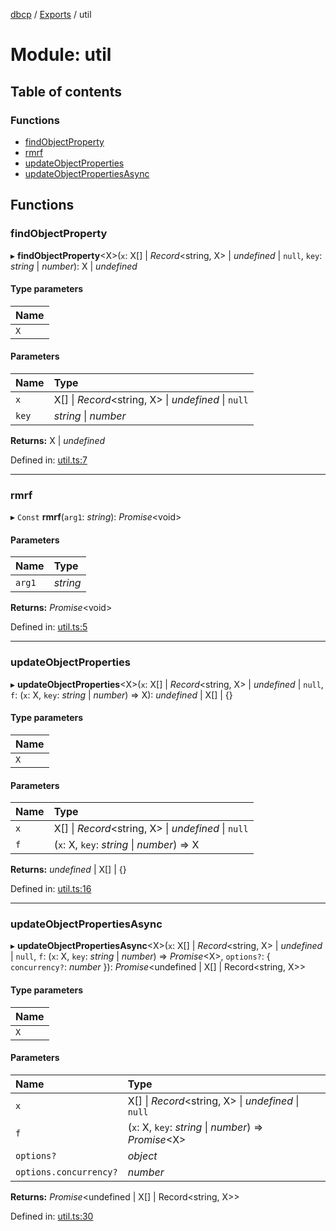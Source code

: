 [dbcp](../README.md) / [Exports](../modules.md) / util

# Module: util

## Table of contents

### Functions

- [findObjectProperty](util.md#findobjectproperty)
- [rmrf](util.md#rmrf)
- [updateObjectProperties](util.md#updateobjectproperties)
- [updateObjectPropertiesAsync](util.md#updateobjectpropertiesasync)

## Functions

### findObjectProperty

▸ **findObjectProperty**<X\>(`x`: X[] \| *Record*<string, X\> \| *undefined* \| ``null``, `key`: *string* \| *number*): X \| *undefined*

#### Type parameters

| Name |
| :------ |
| `X` |

#### Parameters

| Name | Type |
| :------ | :------ |
| `x` | X[] \| *Record*<string, X\> \| *undefined* \| ``null`` |
| `key` | *string* \| *number* |

**Returns:** X \| *undefined*

Defined in: [util.ts:7](https://github.com/wholebuzz/dbcp/blob/master/src/util.ts#L7)

___

### rmrf

▸ `Const` **rmrf**(`arg1`: *string*): *Promise*<void\>

#### Parameters

| Name | Type |
| :------ | :------ |
| `arg1` | *string* |

**Returns:** *Promise*<void\>

Defined in: [util.ts:5](https://github.com/wholebuzz/dbcp/blob/master/src/util.ts#L5)

___

### updateObjectProperties

▸ **updateObjectProperties**<X\>(`x`: X[] \| *Record*<string, X\> \| *undefined* \| ``null``, `f`: (`x`: X, `key`: *string* \| *number*) => X): *undefined* \| X[] \| {}

#### Type parameters

| Name |
| :------ |
| `X` |

#### Parameters

| Name | Type |
| :------ | :------ |
| `x` | X[] \| *Record*<string, X\> \| *undefined* \| ``null`` |
| `f` | (`x`: X, `key`: *string* \| *number*) => X |

**Returns:** *undefined* \| X[] \| {}

Defined in: [util.ts:16](https://github.com/wholebuzz/dbcp/blob/master/src/util.ts#L16)

___

### updateObjectPropertiesAsync

▸ **updateObjectPropertiesAsync**<X\>(`x`: X[] \| *Record*<string, X\> \| *undefined* \| ``null``, `f`: (`x`: X, `key`: *string* \| *number*) => *Promise*<X\>, `options?`: { `concurrency?`: *number*  }): *Promise*<undefined \| X[] \| Record<string, X\>\>

#### Type parameters

| Name |
| :------ |
| `X` |

#### Parameters

| Name | Type |
| :------ | :------ |
| `x` | X[] \| *Record*<string, X\> \| *undefined* \| ``null`` |
| `f` | (`x`: X, `key`: *string* \| *number*) => *Promise*<X\> |
| `options?` | *object* |
| `options.concurrency?` | *number* |

**Returns:** *Promise*<undefined \| X[] \| Record<string, X\>\>

Defined in: [util.ts:30](https://github.com/wholebuzz/dbcp/blob/master/src/util.ts#L30)
